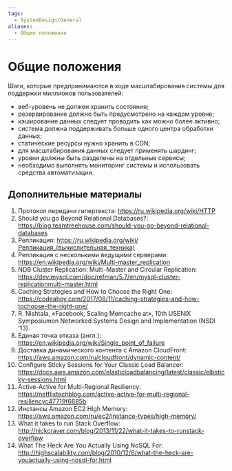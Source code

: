 ```yaml
---
tags:
  - SystemDesign/General
aliases:
  - Общие положения
---
```

# Общие положения

Шаги, которые предпринимаются в ходе масштабирования системы для поддержки миллионов пользователей:

- веб-уровень не должен хранить состояния;
- резервирование должно быть предусмотрено на каждом уровне;
- кэширование данных следует проводить как можно более активно;
- система должна поддерживать больше одного центра обработки данных;
- статические ресурсы нужно хранить в CDN;
- для масштабирования данных следует применять шардинг;
- уровни должны быть разделены на отдельные сервисы;
- необходимо выполнять мониторинг системы и использовать средства автоматизации.

## Дополнительные материалы

1. Протокол передачи гипертекста: https://ru.wikipedia.org/wiki/HTTP
2. Should you go Beyond Relational Databases?: https://blog.teamtreehouse.com/should-you-go-beyond-relational-databases
3. Репликация: https://ru.wikipedia.org/wiki/Репликация_(вычислительная_техника)
4. Репликация с несколькими ведущими серверами: https://en.wikipedia.org/wiki/Multi-master_replication
5. NDB Cluster Replication: Multi-Master and Circular Replication: https://dev.mysql.com/doc/refman/5.7/en/mysql-cluster-replicationmulti-master.html
6. Caching Strategies and How to Choose the Right One: https://codeahoy.com/2017/08/11/caching-strategies-and-how-tochoose-the-right-one/
7. R. Nishtala, «Facebook, Scaling Memcache at», 10th USENIX Symposiumon Networked Systems Design and Implementation (NSDI ’13).
8. Единая точка отказа (англ.): https://en.wikipedia.org/wiki/Single_point_of_failure
9. Доставка динамического контента с Amazon CloudFront: https://aws.amazon.com/ru/cloudfront/dynamic-content/
10. Configure Sticky Sessions for Your Classic Load Balancer: https://docs.aws.amazon.com/elasticloadbalancing/latest/classic/elbsticky-sessions.html
11. Active-Active for Multi-Regional Resiliency: https://netflixtechblog.com/active-active-for-multi-regional-resiliencyc47719f6685b
12. Инстансы Amazon EC2 High Memory: https://aws.amazon.com/ru/ec2/instance-types/high-memory/
13. What it takes to run Stack Overflow: http://nickcraver.com/blog/2013/11/22/what-it-takes-to-runstack-overflow
14. What The Heck Are You Actually Using NoSQL For: http://highscalability.com/blog/2010/12/6/what-the-heck-are-youactually-using-nosql-for.html